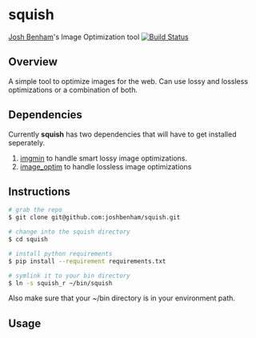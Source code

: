 squish
==========

[Josh Benham](http://joshbenham.net)'s Image Optimization tool
[![Build Status](https://secure.travis-ci.org/joshbenham/squish.png?branch=master)](http://travis-ci.org/joshbenham/squish)

Overview
--------

A simple tool to optimize images for the web. Can use lossy and lossless optimizations or a combination of both.

Dependencies
------------

Currently **squish** has two dependencies that will have to get installed seperately.

1. [imgmin](https://github.com/rflynn/imgmin) to handle smart lossy image optimizations.
2. [image_optim](http://rubygems.org/gems/image_optim) to handle lossless image optimizations

Instructions
------------
```sh
# grab the repo
$ git clone git@github.com:joshbenham/squish.git

# change into the squish directory
$ cd squish

# install python requirements
$ pip install --requirement requirements.txt

# symlink it to your bin directory
$ ln -s squish_r ~/bin/squish
```

Also make sure that your ~/bin directory is in your environment path.

Usage
-------
